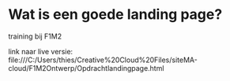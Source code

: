 # Wat is een goede landing page?
training bij F1M2

link naar live versie: file:///C:/Users/thies/Creative%20Cloud%20Files/siteMA-cloud/F1M2Ontwerp/Opdrachtlandingpage.html